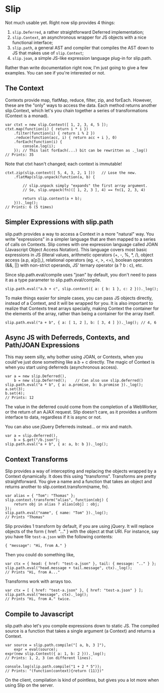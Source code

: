 Slip
====

Not much usable yet. Right now slip provides 4 things:

1. `slip.Deferred`, a rather straightforward Deferred implementation;
2. `slip.Context`, an asynchronous wrapper for JS objects with a nice functional interface;
3. `slip.path`, a general AST and compiler that compiles the AST down to JS that makes use of `slip.Context`;
4. `slip.joan`, a simple JS-like expression language plug-in for slip.path.

Rather than write documentation right now, I'm just going to give a few
examples. You can see if you're interested or not.

The Context
-----------

Contexts provide map, flatMap, reduce, filter, zip, and forEach.
However, these are the "only" ways to access the data. Each method
returns another slip.Context, which let's you chain together a
series of transformations (Context is a monad).

	var ctxt = new slip.Context([ 1, 2, 3, 4, 5 ]);
	ctxt.map(function(i) { return i * i })
	    .filter(function(i) { return i % 2 })
	    .reduce(function(acc, i) { return acc + i }, 0)
	    .forEach(function(i) {
	        console.log(i);
	    });	// This last forEach(...) bit can be rewritten as ._log()
	// Prints: 35

Note that ctxt hasn't changed; each context is immutable!

	ctxt.zip(slip.context([ 5, 4, 3, 2, 1 ]))	// Lose the new.
	    .flatMap(slip.unpack(function(a, b) {
	    
	    	// slip.unpack simply "expands" the first array argument.
	    	// So, slip.unpack(fn)([ 1, 2, 3 ], 4) == fn(1, 2, 3, 4)
	    
	        return slip.context(a + b);
	    }))._log();
	// Prints: 6 (5 times)


Simpler Expressions with slip.path
----------------------------------

slip.path provides a way to access a Context in a more "natural"
way. You write "expressions" in a simpler language that are then
mapped to a series of calls on Contexts. Slip comes with one
expression language called JOAN (Javascript Object Access Notation).
This language covers most basic expressions in JS (literal values,
arithmetic operators (+, -, %, *, /), object access (a.p, a[p]),),
relational operators (eg. <, >, <=), boolean operators (&&, ||) with
non-strict operands, JS' ternary operator (a ? b : c), etc.

Since slip.path.eval/compile uses "joan" by default, you don't need
to pass it as a type parameter to slip.path.eval/compile.

	slip.path.eval("a.b + c", slip.context({ a: { b: 1 }, c: 2 }))._log();

To make things easier for simple cases, you can pass JS objects
directly, instead of a Context, and it will be wrapped for you. It is
also important to realize that Contexts treat arrays specially, making
Context the container for the elements of the array, rather than being
a container for the array itself.

	slip.path.eval("a + b", { a: [ 1, 2 ], b: [ 3, 4 ] })._log(); // 4, 6


Async JS with Deferreds, Contexts, and Path/JOAN Expressions
------------------------------------------------------------

This may seem silly, why bother using JOAN, or Contexts, when you
could've just done something like a.b + c directly. The magic of
Context is when you start using deferreds (asynchronous access).

	var a = new slip.Deferred(),
	    b = new slip.Deferred();	// Can also use slip.deferred()
	slip.path.eval("a * b", { a: a.promise, b: b.promise })._log();
	a.set(3);
	b.set(4);
	// Prints: 12

The value in the deferred could come from the completion of a
WebWorker, or the return of an AJAX request. Slip doesn't care, as
it provides a uniform interface to data, regardless if it is async
or not.

You can also use jQuery Deferreds instead... or mix and match.

	var a = slip.deferred(),
		b = $.get("/b.json");
	slip.path.eval("a + b", { a: a, b: b })._log();


Context Transforms
------------------

Slip provides a way of intercepting and replacing the objects wrapped
by a Context dynamically. It does this using "transforms". Transforms
are pretty straightforward. You give a name and a function that takes
an object and returns another to slip.context.transform(name, fn).

	var alias = { "Tom": "Thomas" };
	slip.context.transform("alias", function(obj) {
		return obj in alias ? alias[obj] : obj;
	});
	slip.path.eval("name", { name: "Tom" })._log();
	// Prints "Thomas"

Slip provides 1 transform by default, if you are using jQuery. It will
replace objects of the form { href: "..." } with the object at that URI.
For instance, say you have file `test-a.json` with the following contents:

	{ "message": "Hi, from A." }

Then you could do something like,

	var ctx = { head: { href: "test-a.json" }, tail: { message: ".." } };
	slip.path.eval("head.message + tail.message", ctx)._log();
	// Prints "Hi, from A..."

Transforms work with arrays too.

	var ctx = [ { href: "test-a.json" }, { href: "test-a.json" } ];
	slip.path.eval("message", ctx)._log();
	// Prints "Hi, from A." twice.


Compile to Javascript
---------------------

slip.path also let's you compile expressions down to static JS. The
compiled source is a function that takes a single argument (a
Context) and returns a Context.

	var source = slip.path.compile("[ a, b, 3 ]"),
	    expr = eval(source);
	expr(new slip.Context({ a: 1, b: 2 }))._log();
	// Prints: 1, 2, 3 (on different lines).

	console.log(slip.path.compile("1 + 2 * 5"));
	// Prints: "(function(context){return (11)})"

On the client, compilation is kind of pointless, but gives you a lot
more when using Slip on the server.
